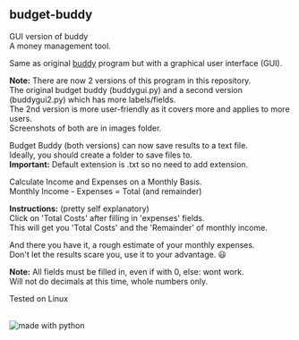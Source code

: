 ## budget-buddy
GUI version of buddy    
A money management tool.  

Same as original [buddy](https://github.com/linuxlawson/buddy) program but with a graphical user interface (GUI).  

**Note:** There are now 2 versions of this program in this repository.   
The original budget buddy (buddygui.py) and a second version (buddygui2.py) which has more labels/fields.  
The 2nd version is more user-friendly as it covers more and applies to more users.  
Screenshots of both are in images folder.  

Budget Buddy (both versions) can now save results to a text file.  
Ideally, you should create a folder to save files to.  
**Important:** Default extension is .txt so no need to add extension.  

Calculate Income and Expenses on a Monthly Basis.  
Monthly Income - Expenses = Total (and remainder)  

**Instructions:** (pretty self explanatory)  
Click on 'Total Costs' after filling in 'expenses' fields.  
This will get you 'Total Costs' and the 'Remainder' of monthly income.

And there you have it, a rough estimate of your monthly expenses.  
Don't let the results scare you, use it to your advantage. :smiley:

**Note:** All fields must be filled in, even if with 0, else: wont work.  
Will not do decimals at this time, whole numbers only.  



Tested on Linux

<br>

<img src="https://img.shields.io/badge/made%20with-python-blue.svg?style=flat-square" alt="made with python">
  
    


